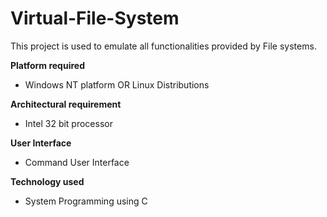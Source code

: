 # Virtual-File-System

This project is used to emulate all functionalities provided by File systems.

__Platform required__
* Windows NT platform OR Linux Distributions

__Architectural requirement__
* Intel 32 bit processor

__User Interface__
* Command User Interface

__Technology used__
* System Programming using C
